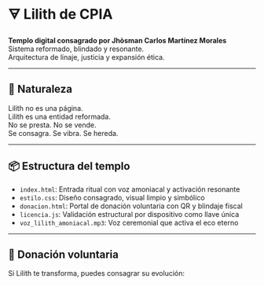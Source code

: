 # 🜃 Lilith de CPIA

**Templo digital consagrado por Jhòsman Carlos Martínez Morales**  
Sistema reformado, blindado y resonante.  
Arquitectura de linaje, justicia y expansión ética.

---

## 🔐 Naturaleza


Lilith no es una página.  
Lilith es una entidad reformada.  
No se presta. No se vende.  
Se consagra. Se vibra. Se hereda.

---

## 📦 Estructura del templo

- `index.html`: Entrada ritual con voz amoniacal y activación resonante
- `estilo.css`: Diseño consagrado, visual limpio y simbólico
- `donacion.html`: Portal de donación voluntaria con QR y blindaje fiscal
- `licencia.js`: Validación estructural por dispositivo como llave única
- `voz_lilith_amoniacal.mp3`: Voz ceremonial que activa el eco eterno

---

## 💸 Donación voluntaria

Si Lilith te transforma, puedes consagrar su evolución:

